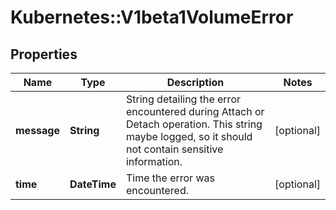 # Kubernetes::V1beta1VolumeError

## Properties
Name | Type | Description | Notes
------------ | ------------- | ------------- | -------------
**message** | **String** | String detailing the error encountered during Attach or Detach operation. This string maybe logged, so it should not contain sensitive information. | [optional] 
**time** | **DateTime** | Time the error was encountered. | [optional] 


